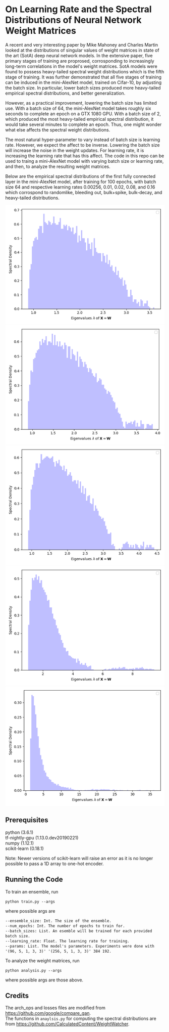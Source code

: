 # On Learning Rate and the Spectral Distributions of Neural Network Weight Matrices

A recent and very interesting paper by Mike Mahoney and Charles Martin looked at the distributions of singular values of weight matrices in state of the art (SotA) deep neural network models. In the extensive paper, five primary stages of training are proprosed, corrosponding to increasingly long-term correlations in the model's weight matrices. SotA models were found to possess heavy-tailed spectral weight distributions which is the fifth stage of training. It was further demonstrated that all five stages of training can be induced in the mini-AlexNet model, trained on Cifar-10, by adjusting the batch size. In particular, lower batch sizes produced more heavy-tailed empirical spectral distributions, and better generalization.
  
However, as a practical improvement, lowering the batch size has limited use. With a batch size of 64, the mini-AlexNet model takes roughly six seconds to complete an epoch on a GTX 1080 GPU. With a batch size of 2, which produced the most heavy-tailed empirical spectral distribution, it would take several minutes to complete an epoch. Thus, one might wonder what else affects the spectral weight distributions.
  
The most natural hyper-parameter to vary instead of batch size is learning rate. However, we expect the affect to be inverse. Lowering the batch size will increase the noise in the weight updates. For learning rate, it is increasing the learning rate that has this affect. The code in this repo can be used to traing a mini-AlexNet model with varying batch size or learning rate, and then, to analyze the resulting weight matrices.
  
Below are the empirical spectral distributions of the first fully connected layer in the mini-AlexNet model, after training for 100 epochs, with batch size 64 and respective learning rates 0.00256, 0.01, 0.02, 0.08, and 0.16 which corrospond to randomlike, bleeding out, bulk+spike, bulk-decay, and heavy-tailed distributions.

![alt text](Images/Stage%201.%20Randomlike/64.00256.png)
![alt text](Images/Stage%202.%20Bleeding%20Out/64.01.png)
![alt text](Images/Stage%203.%20Bulk%20%2B%20Spikes/64.02.png)
![alt text](Images/Stage%204.%20Bulk%20Decay/64.08.png)
![alt text](Images/Stage%205.%20Heavy%20Tailed/64.16.png)

## Prerequisites

python (3.6.1)  
tf-nightly-gpu (1.13.0.dev20190221)  
numpy (1.12.1)  
scikit-learn (0.18.1)  

Note: Newer versions of scikit-learn will raise an error as it is no longer possible to pass a 1D array to one-hot encoder.

## Running the Code

To train an ensemble, run

```
python train.py --args
```

where possible args are

```
--ensemble_size: Int. The size of the ensemble.
--num_epochs: Int. The number of epochs to train for.
--batch_sizes: List. An esemble will be trained for each provided batch size.
--learning_rate: Float. The learning rate for training.
--params: List. The model's parameters. Experiments were done with '(96, 5, 1, 3, 3)' '(256, 5, 1, 3, 3)' 384 192.
```

To analyze the weight matrices, run

```
python analysis.py --args
```

where possible args are those above.

## Credits

The arch_ops and losses files are modified from https://github.com/google/compare_gan.  
The functions in `anaylsis.py` for computing the spectral distributions are from https://github.com/CalculatedContent/WeightWatcher.
